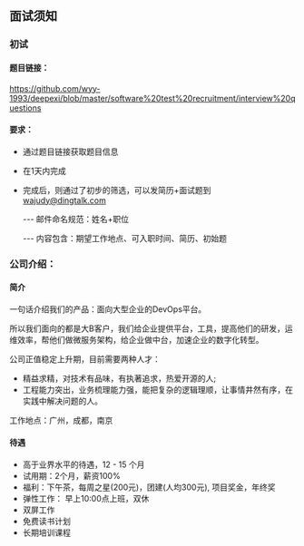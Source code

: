 ## 面试须知

### 初试

#### 题目链接：

https://github.com/wyy-1993/deepexi/blob/master/software%20test%20recruitment/interview%20questions

#### 要求：

- 通过题目链接获取题目信息

- 在1天内完成

- 完成后，则通过了初步的筛选，可以发简历+面试题到 wajudy@dingtalk.com

  --- 邮件命名规范：姓名+职位

  --- 内容包含：期望工作地点、可入职时间、简历、初始题

### 公司介绍：

#### 简介

一句话介绍我们的产品：面向大型企业的DevOps平台。

所以我们面向的都是大B客户，我们给企业提供平台，工具，提高他们的研发，运维效率，帮他们做微服务架构，给企业做中台，加速企业的数字化转型。

公司正值稳定上升期，目前需要两种人才：

- 精益求精，对技术有品味，有执著追求，热爱开源的人;
- 工程能力突出，业务梳理能力强，能把复杂的逻辑理顺，让事情井然有序，在实践中解决问题的人。

工作地点：广州，成都，南京

#### 待遇

- 高于业界水平的待遇，12 - 15 个月
- 试用期：2个月，薪资100%
- 福利：下午茶，每周之星(200元)，团建(人均300元), 项目奖金，年终奖
- 弹性工作： 早上10:00点上班，双休
- 双屏工作
- 免费读书计划
- 长期培训课程
